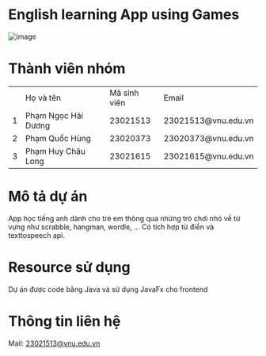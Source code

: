 # English learning App using Games

![image](https://github.com/Shiner-2/CNPM/assets/97158120/a65e09f2-32fe-4ae6-a435-eff63397295b)


# Thành viên nhóm 

<center>
	<table>
		<th>
			<td>Họ và tên</td>
			<td>Mã sinh viên</td>
			<td>Email</td>
		</th>
		<tr>
			<td>1</td>
			<td>Phạm Ngọc Hải Dương</td>
			<td>23021513</td>
			<td>23021513@vnu.edu.vn</td>
		</tr>
		<tr>
			<td>2</td>
			<td>Phạm Quốc Hùng</td>
			<td>23020373</td>
			<td>23020373@vnu.edu.vn</td>
		</tr>
		<tr>
			<td>3</td>
			<td>Phạm Huy Châu Long</td>
			<td>23021615</td>
			<td>23021615@vnu.edu.vn</td>
		</tr>
	</table>
</center>

# Mô tả dự án
App học tiếng anh dành cho trẻ em thông qua những trò chơi nhỏ về từ vựng như scrabble, hangman, wordle, ... Có tích hợp từ điển và texttospeech api.

# Resource sử dụng 
Dự án được code bằng Java và sử dụng JavaFx cho frontend

# Thông tin liên hệ
Mail: 23021513@vnu.edu.vn
